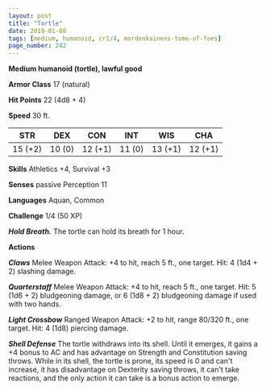 ```yaml
---
layout: post
title: "Tortle"
date: 2019-01-08
tags: [medium, humanoid, cr1/4, mordenkainens-tome-of-foes]
page_number: 242
---
```


**Medium humanoid (tortle), lawful good**

**Armor Class** 17 (natural)

**Hit Points** 22  (4d8 + 4)

**Speed** 30 ft.

|   STR   |   DEX   |   CON   |   INT   |   WIS   |   CHA   |
|:-------:|:-------:|:-------:|:-------:|:-------:|:-------:|
| 15 (+2) | 10 (0) | 12 (+1) | 11 (0) | 13 (+1) | 12 (+1) |

**Skills** Athletics +4, Survival +3

**Senses** passive Perception 11

**Languages** Aquan, Common

**Challenge** 1/4 (50 XP)

***Hold Breath.*** The tortle can hold its breath for 1 hour.

**Actions**

***Claws*** Melee Weapon Attack: +4 to hit, reach 5 ft., one target. Hit: 4 (1d4 + 2) slashing damage.

***Quarterstaff*** Melee Weapon Attack: +4 to hit, reach 5 ft., one target. Hit: 5 (1d6 + 2) bludgeoning damage, or 6 (1d8 + 2) bludgeoning damage if used with two hands.

***Light Crossbow*** Ranged Weapon Attack: +2 to hit, range 80/320 ft., one target. Hit: 4 (1d8) piercing damage.

***Shell Defense*** The tortle withdraws into its shell. Until it emerges, it gains a +4 bonus to AC and has advantage on Strength and Constitution saving throws. While in its shell, the tortle is prone, its speed is 0 and can't increase, it has disadvantage on Dexterity saving throws, it can't take reactions, and the only action it can take is a bonus action to emerge.